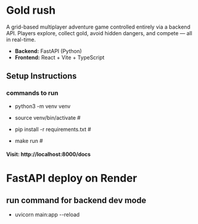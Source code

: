 # Gold rush

A grid-based multiplayer adventure game controlled entirely via a backend API. Players explore, collect gold, avoid hidden dangers, and compete — all in real-time.

- **Backend:** FastAPI (Python)
- **Frontend:** React + Vite + TypeScript

## Setup Instructions

### commands to run

- python3 -m venv venv <!-- Create virtual environment -->
- source venv/bin/activate # <!-- Activate virtual environment -->

- pip install -r requirements.txt # <!-- Install dependencies -->
- make run # <!-- Run the backend API -->

#### Visit: http://localhost:8000/docs

# FastAPI deploy on Render

## run command for backend dev mode

- uvicorn main:app --reload

